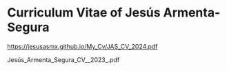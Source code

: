 # Curriculum Vitae of Jesús Armenta-Segura

https://jesusasmx.github.io/My_Cv/JAS_CV_2024.pdf

Jesús_Armenta_Segura_CV__2023_.pdf
